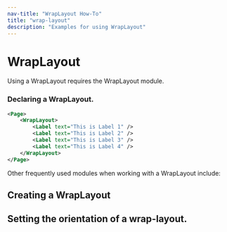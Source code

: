 ```yaml
---
nav-title: "WrapLayout How-To"
title: "wrap-layout"
description: "Examples for using WrapLayout"
---
```

# WrapLayout
Using a WrapLayout requires the WrapLayout module.
<snippet id='wrap-layout-require'/>

### Declaring a WrapLayout.
``` XML
<Page>
    <WrapLayout>
        <Label text="This is Label 1" />
        <Label text="This is Label 2" />
        <Label text="This is Label 3" />
        <Label text="This is Label 4" />
    </WrapLayout>
</Page>
```

Other frequently used modules when working with a WrapLayout include:
<snippet id='wrap-layout-others'/>

## Creating a WrapLayout
<snippet id='wrap-layout-new'/>

## Setting the orientation of a wrap-layout.
<snippet id='wrap-layout-orientation'/>
